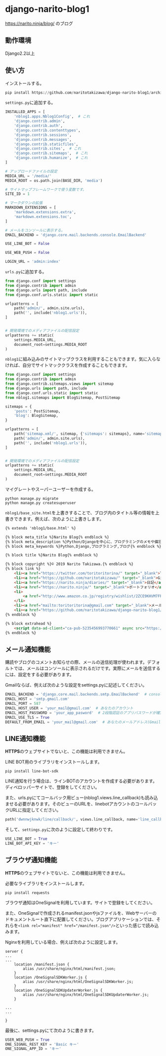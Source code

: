 # django-narito-blog1
https://narito.ninja/blog/ のブログ

## 動作環境
Django2.2以上

## 使い方
インストールする。

```python
pip install https://github.com/naritotakizawa/django-narito-blog1/archive/master.tar.gz
```

`settings.py`に追加する。

```python
INSTALLED_APPS = [
    'nblog1.apps.Nblog1Config',  # これ
    'django.contrib.admin',
    'django.contrib.auth',
    'django.contrib.contenttypes',
    'django.contrib.sessions',
    'django.contrib.messages',
    'django.contrib.staticfiles',
    'django.contrib.sites',  # これ
    'django.contrib.sitemaps',  # これ
    'django.contrib.humanize',  # これ
]
```

```python
# アップロードファイルの設定
MEDIA_URL = '/media/'
MEDIA_ROOT = os.path.join(BASE_DIR, 'media')

# サイトマップフレームワークで使う変数です。
SITE_ID = 1

# マークダウンの拡張
MARKDOWN_EXTENSIONS = [
    'markdown.extensions.extra',
    'markdown.extensions.toc',
]

# メールをコンソールに表示する。
EMAIL_BACKEND = 'django.core.mail.backends.console.EmailBackend'

USE_LINE_BOT = False

USE_WEB_PUSH = False

LOGIN_URL = 'admin:index'
```

`urls.py`に追加する。

```python
from django.conf import settings
from django.contrib import admin
from django.urls import path, include
from django.conf.urls.static import static

urlpatterns = [
    path('admin/', admin.site.urls),
    path('', include('nblog1.urls')),
]


# 開発環境でのメディアファイルの配信設定
urlpatterns += static(
    settings.MEDIA_URL,
    document_root=settings.MEDIA_ROOT
)
```

`nblog1`に組み込みのサイトマップクラスを利用することもできます。気に入らなければ、自分でサイトマッククラスを作成することもできます。
```python
from django.conf import settings
from django.contrib import admin
from django.contrib.sitemaps.views import sitemap
from django.urls import path, include
from django.conf.urls.static import static
from nblog1.sitemaps import BlogSitemap, PostSitemap

sitemaps = {
    'posts': PostSitemap,
    'blog': BlogSitemap,
}

urlpatterns = [
    path('sitemap.xml/', sitemap, {'sitemaps': sitemaps}, name='sitemap'),
    path('admin/', admin.site.urls),
    path('', include('nblog1.urls')),
]


# 開発環境でのメディアファイルの配信設定
urlpatterns += static(
    settings.MEDIA_URL,
    document_root=settings.MEDIA_ROOT
)
```

マイグレートやスーパーユーザーを作成する。

```
python manage.py migrate
python manage.py createsuperuser
```

`nblog1/base_site.html`を上書きすることで、ブログ内のタイトル等の情報を上書きできます。例えば、次のように上書きします。

```html
{% extends 'nblog1/base.html' %}

{% block meta_title %}Narito Blog{% endblock %}
{% block meta_description %}Python/Djangoを中心に、プログラミングのメモや備忘録、チュートリアルを書いています。{% endblock %}
{% block meta_keywords %}Python,Django,プログラミング,ブログ{% endblock %}

{% block title %}Narito Blog{% endblock %}

{% block copyright %}© 2019 Narito Takizawa.{% endblock %}
{% block link %}
    <li><a href="https://twitter.com/toritoritorina/" target="_blank">Twitter</a></li>
    <li><a href="https://github.com/naritotakizawa/" target="_blank">Github</a></li>
    <li><a href="https://narito.ninja/diaries/" target="_blank">日記</a></li>
    <li><a href="https://narito.ninja/" target="_blank">ポートフォリオ</a></li>
    <li>
        <a href="http://www.amazon.co.jp/registry/wishlist/2ZCE9KHVM7FRA/ref=cm_sw_r_tw_ws_f.aTzbDCX47K6" target="_blank">欲しいもの</a>
    </li>
    <li><a href="mailto:toritoritorina@gmail.com" target="_blank">メール</a></li>
    <li><a href="https://github.com/naritotakizawa/django-narito-blog1/" target="_blank">ソースコード</a></li>
{% endblock %}

{% block extrahead %}
    <script data-ad-client="ca-pub-5235456993770661" async src="https://pagead2.googlesyndication.com/pagead/js/adsbygoogle.js"></script>
{% endblock %}
```

## メール通知機能

購読やブログのコメントお知らせの際、メールの送信処理が使われます。デフォルトでは、メールはコンソールに表示されるだけです。実際にメールを送信するには、設定をする必要があります。

Gmailならば、例えば次のような設定をsettings.pyに記述してください。
```python
EMAIL_BACKEND = 'django.core.mail.backends.smtp.EmailBackend'  # console.EmailBackendを取り消す。
EMAIL_HOST = 'smtp.gmail.com'
EMAIL_PORT = 587
EMAIL_HOST_USER = 'your_mail@gmail.com'  # あなたのアカウント
EMAIL_HOST_PASSWORD = 'your_app_pasword'  # 2段階認証のアプリパスワードが確実
EMAIL_USE_TLS = True
DEFAULT_FROM_EMAIL = 'your_mail@gmail.com'  # あなたのメールアドレス(Gmailなら、EMAIL_HOST_USERと同じになる)
```

## LINE通知機能
**HTTPS**のウェブサイトでないと、この機能は利用できません。

LINE BOT用のライブラリをインストールします。
```
pip install line-bot-sdk
```

LINE通知を行う場合は、ラインBOTのアカウントを作成する必要があります。ディベロッパーサイトで、登録をしてください。

また、urls.pyにてコールバック用ビュー(nblog1.views.line_callback)も読み込ませる必要があります。そのビューのURLを、linebotアカウントのコールバックURLに指定してください。
```python
path('dwnnwjknwk/line/callback/', views.line_callback, name='line_callback'),
```

そして、`settings.py`に次のように設定して終わりです。
```python
USE_LINE_BOT = True
LINE_BOT_API_KEY = 'キー'
```

## ブラウザ通知機能
**HTTPS**のウェブサイトでないと、この機能は利用できません。

必要なライブラリをインストールします。
```
pip install requests
```

ブラウザ通知はOneSignalを利用しています。サイトで登録をしてください。

また、OneSignalで作成されるmanifest.jsonやjsファイルを、Webサーバーのドキュメントルート直下に配置してください。ブログアプリケーションでは、それらを`<link rel="manifest" href="/manifest.json"/>`といった感じで読み込みます。

Nginxを利用している場合、例えば次のように設定します。
```
server {
...
...
    location /manifest.json {
        alias /usr/share/nginx/html/manifest.json;
    }
    location /OneSignalSDKWorker.js {
        alias /usr/share/nginx/html/OneSignalSDKWorker.js;
    }
    location /OneSignalSDKUpdaterWorker.js {
        alias /usr/share/nginx/html/OneSignalSDKUpdaterWorker.js;
    }

...
...

}
```

最後に、settings.pyにて次のように書きます。
```python
USER_WEB_PUSH = True
ONE_SIGNAL_REST_KEY = 'Basic キー'
ONE_SIGNAL_APP_ID = 'キー'
```